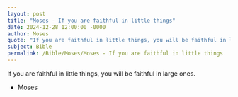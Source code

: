 ```yaml
---
layout: post
title: "Moses - If you are faithful in little things"
date: 2024-12-28 12:00:00 -0000
author: Moses
quote: "If you are faithful in little things, you will be faithful in large ones."
subject: Bible
permalink: /Bible/Moses/Moses - If you are faithful in little things
---
```


If you are faithful in little things, you will be faithful in large ones.

- Moses
